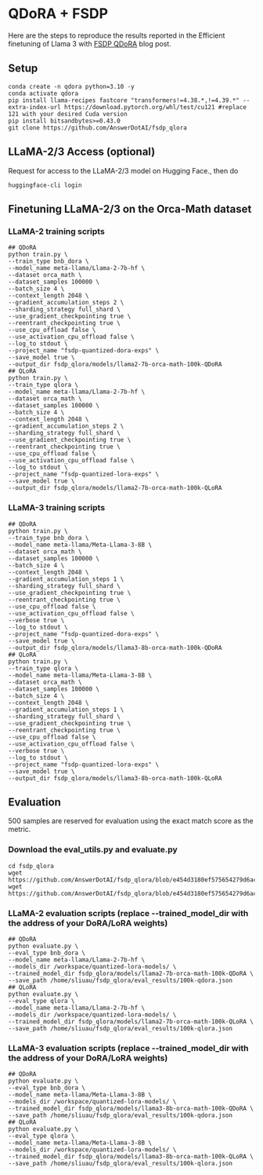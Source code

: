 # QDoRA + FSDP
Here are the steps to reproduce the results reported in the Efficient finetuning of Llama 3 with [FSDP QDoRA](https://www.answer.ai/posts/2024-04-26-fsdp-qdora-llama3.html) blog post.

## Setup
```Shell
conda create -n qdora python=3.10 -y
conda activate qdora
pip install llama-recipes fastcore "transformers!=4.38.*,!=4.39.*" --extra-index-url https://download.pytorch.org/whl/test/cu121 #replace 121 with your desired Cuda version
pip install bitsandbytes>=0.43.0
git clone https://github.com/AnswerDotAI/fsdp_qlora
```

## LLaMA-2/3 Access (optional)
Request for access to the LLaMA-2/3 model on Hugging Face., then do
```Shell
huggingface-cli login
```

## Finetuning LLaMA-2/3 on the Orca-Math dataset

### LLaMA-2 training scripts
```Shell
## QDoRA
python train.py \
--train_type bnb_dora \
--model_name meta-llama/Llama-2-7b-hf \
--dataset orca_math \
--dataset_samples 100000 \
--batch_size 4 \
--context_length 2048 \
--gradient_accumulation_steps 2 \
--sharding_strategy full_shard \
--use_gradient_checkpointing true \
--reentrant_checkpointing true \
--use_cpu_offload false \
--use_activation_cpu_offload false \
--log_to stdout \
--project_name "fsdp-quantized-dora-exps" \
--save_model true \
--output_dir fsdp_qlora/models/llama2-7b-orca-math-100k-QDoRA
## QLoRA
python train.py \
--train_type qlora \
--model_name meta-llama/Llama-2-7b-hf \
--dataset orca_math \
--dataset_samples 100000 \
--batch_size 4 \
--context_length 2048 \
--gradient_accumulation_steps 2 \
--sharding_strategy full_shard \
--use_gradient_checkpointing true \
--reentrant_checkpointing true \
--use_cpu_offload false \
--use_activation_cpu_offload false \
--log_to stdout \
--project_name "fsdp-quantized-lora-exps" \
--save_model true \
--output_dir fsdp_qlora/models/llama2-7b-orca-math-100k-QLoRA
```

### LLaMA-3 training scripts
```Shell
## QDoRA
python train.py \
--train_type bnb_dora \
--model_name meta-llama/Meta-Llama-3-8B \
--dataset orca_math \
--dataset_samples 100000 \
--batch_size 4 \
--context_length 2048 \
--gradient_accumulation_steps 1 \
--sharding_strategy full_shard \
--use_gradient_checkpointing true \
--reentrant_checkpointing true \
--use_cpu_offload false \
--use_activation_cpu_offload false \
--verbose true \
--log_to stdout \
--project_name "fsdp-quantized-dora-exps" \
--save_model true \
--output_dir fsdp_qlora/models/llama3-8b-orca-math-100k-QDoRA
## QLoRA
python train.py \
--train_type qlora \
--model_name meta-llama/Meta-Llama-3-8B \
--dataset orca_math \
--dataset_samples 100000 \
--batch_size 4 \
--context_length 2048 \
--gradient_accumulation_steps 1 \
--sharding_strategy full_shard \
--use_gradient_checkpointing true \
--reentrant_checkpointing true \
--use_cpu_offload false \
--use_activation_cpu_offload false \
--verbose true \
--log_to stdout \
--project_name "fsdp-quantized-lora-exps" \
--save_model true \
--output_dir fsdp_qlora/models/llama3-8b-orca-math-100k-QLoRA
```

## Evaluation
500 samples are reserved for evaluation using the exact match score as the metric.
### Download the eval_utils.py and evaluate.py
```Shell
cd fsdp_qlora
wget https://github.com/AnswerDotAI/fsdp_qlora/blob/e454d3180ef575654279d6ac444a86cb0bb3ff33/eval_utils.py
wget https://github.com/AnswerDotAI/fsdp_qlora/blob/e454d3180ef575654279d6ac444a86cb0bb3ff33/evaluate.py
```
### LLaMA-2 evaluation scripts (replace --trained_model_dir with the address of your DoRA/LoRA weights)
```Shell
## QDoRA
python evaluate.py \
--eval_type bnb_dora \
--model_name meta-llama/Llama-2-7b-hf \
--models_dir /workspace/quantized-lora-models/ \
--trained_model_dir fsdp_qlora/models/llama2-7b-orca-math-100k-QDoRA \
--save_path /home/sliuau/fsdp_qlora/eval_results/100k-qdora.json
## QLoRA
python evaluate.py \
--eval_type qlora \
--model_name meta-llama/Llama-2-7b-hf \
--models_dir /workspace/quantized-lora-models/ \
--trained_model_dir fsdp_qlora/models/llama2-7b-orca-math-100k-QLoRA \
--save_path /home/sliuau/fsdp_qlora/eval_results/100k-qlora.json
```
### LLaMA-3 evaluation scripts (replace --trained_model_dir with the address of your DoRA/LoRA weights)
```Shell
## QDoRA
python evaluate.py \
--eval_type bnb_dora \
--model_name meta-llama/Meta-Llama-3-8B \
--models_dir /workspace/quantized-lora-models/ \
--trained_model_dir fsdp_qlora/models/llama3-8b-orca-math-100k-QDoRA \
--save_path /home/sliuau/fsdp_qlora/eval_results/100k-qdora.json
## QLoRA
python evaluate.py \
--eval_type qlora \
--model_name meta-llama/Meta-Llama-3-8B \
--models_dir /workspace/quantized-lora-models/ \
--trained_model_dir fsdp_qlora/models/llama3-8b-orca-math-100k-QLoRA \
--save_path /home/sliuau/fsdp_qlora/eval_results/100k-qlora.json
```